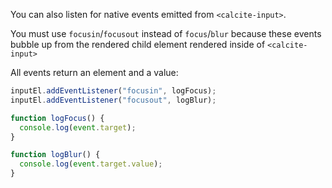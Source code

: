 You can also listen for native events emitted from `<calcite-input>`.

You must use `focusin`/`focusout` instead of `focus`/`blur` because these events bubble up from the rendered child element rendered inside of `<calcite-input>`

All events return an element and a value:

```js
inputEl.addEventListener("focusin", logFocus);
inputEl.addEventListener("focusout", logBlur);

function logFocus() {
  console.log(event.target);
}

function logBlur() {
  console.log(event.target.value);
}
```
